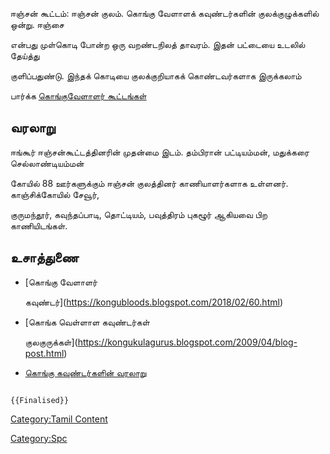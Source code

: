 ஈஞ்சன் கூட்டம்: ஈஞ்சன் குலம். கொங்கு வேளாளக் கவுண்டர்களின் குலக்குழுக்களில் ஒன்று. ஈஞ்சை
என்பது முள்கொடி போன்ற ஒரு வறண்டநிலத் தாவரம். இதன் பட்டையை உடலில் தேய்த்து
குளிப்பதுண்டு. இந்தக் கொடியை குலக்குறியாகக் கொண்டவர்களாக இருக்கலாம்

பார்க்க [கொங்குவேளாளர் கூட்டங்கள்](கொங்குவேளாளர்_கூட்டங்கள் "wikilink")

## வரலாறு

ஈங்கூர் ஈஞ்சன்கூட்டத்தினரின் முதன்மை இடம். தம்பிரான் பட்டியம்மன், மதுக்கரை செல்லாண்டியம்மன்
கோயில் 88 ஊர்களுக்கும் ஈஞ்சன் குலத்தினர் காணியாளர்களாக உள்ளனர். காஞ்சிக்கோயில் சேவூர்,
குருமந்தூர், கவுந்தப்பாடி, தொட்டியம், பவுத்திரம் புகழூர் ஆகியவை பிற காணியிடங்கள்.

## உசாத்துணை

-   [கொங்கு வேளாளர்
    கவுண்டர்](https://kongubloods.blogspot.com/2018/02/60.html)
-   [கொங்க வெள்ளாள கவுண்டர்கள்
    குலகுருக்கள்](https://kongukulagurus.blogspot.com/2009/04/blog-post.html)
-   [கொங்கு கவுண்டர்களின் வரலாறு](https://kongudesarajakkal.blogspot.com/)

```{=mediawiki}
{{Finalised}}
```
[Category:Tamil Content](Category:Tamil_Content "wikilink")
[Category:Spc](Category:Spc "wikilink")
